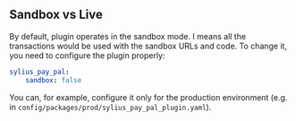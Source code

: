 ## Sandbox vs Live

By default, plugin operates in the sandbox mode. I means all the transactions would be used with the sandbox URLs and code.
To change it, you need to configure the plugin properly:

```yaml
sylius_pay_pal:
    sandbox: false
```

You can, for example, configure it only for the production environment (e.g. in `config/packages/prod/sylius_pay_pal_plugin.yaml`).
